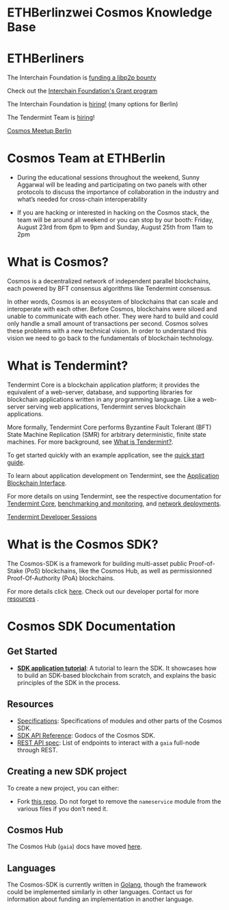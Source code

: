 # ETHBerlinzwei Cosmos Knowledge Base

# ETHBerliners 

The Interchain Foundation is [funding a libp2p bounty](https://github.com/ethberlinzwei/Bounties/issues/17#issuecomment-522344744)

Check out the [Interchain Foundation's Grant program](https://interchain.io/funding/)

The Interchain Foundation is [hiring!](https://interchain.io/careers/ )  (many options for Berlin)

The Tendermint Team is [hiring](https://tendermint.bamboohr.com/jobs/)! 

[Cosmos Meetup Berlin](https://www.meetup.com/Cosmos_Berlin/)

# Cosmos Team at ETHBerlin 

- During the educational sessions throughout the weekend, Sunny Aggarwal will be leading and participating on two panels with other protocols to discuss the importance of collaboration in the industry and what’s needed for cross-chain interoperability

- If you are hacking or interested in hacking on the Cosmos stack, the team will be around all weekend or you can stop by our booth: Friday, August 23rd from 6pm to 9pm and Sunday, August 25th from 11am to 2pm


# What is Cosmos?

Cosmos is a decentralized network of independent parallel blockchains, each powered by BFT consensus algorithms like Tendermint consensus.

In other words, Cosmos is an ecosystem of blockchains that can scale and interoperate with each other. Before Cosmos, blockchains were siloed and unable to communicate with each other. They were hard to build and could only handle a small amount of transactions per second. Cosmos solves these problems with a new technical vision. In order to understand this vision we need to go back to the fundamentals of blockchain technology.

# What is Tendermint?

Tendermint Core is a blockchain application platform; it provides the equivalent of a web-server, database, and supporting libraries for blockchain applications written in any programming language. Like a web-server serving web applications, Tendermint serves blockchain applications.

More formally, Tendermint Core performs Byzantine Fault Tolerant (BFT) State Machine Replication (SMR) for arbitrary deterministic, finite state machines. For more background, see [What is Tendermint?](https://tendermint.com/docs/introduction/what-is-tendermint.html).

To get started quickly with an example application, see the [quick start guide](https://tendermint.com/docs/introduction/quick-start.html).

To learn about application development on Tendermint, see the [Application Blockchain Interface](https://tendermint.com/docs/spec/abci/).

For more details on using Tendermint, see the respective documentation for [Tendermint Core](https://tendermint.com/docs/tendermint-core/), [benchmarking and monitoring](https://tendermint.com/docs/tools/), and [network deployments](https://tendermint.com/docs/networks/).

[Tendermint Developer Sessions](https://www.youtube.com/playlist?list=PLdQIb0qr3pnBbG5ZG-0gr3zM86_s8Rpqv)

# What is the Cosmos SDK?



The Cosmos-SDK is a framework for building multi-asset public Proof-of-Stake (PoS) blockchains, like the Cosmos Hub, as well as permissionned Proof-Of-Authority (PoA) blockchains.

For more details click [here](https://cosmos.network/intro). 
Check out our developer portal for more [resources](https://cosmos.network/developers) . 



# Cosmos SDK Documentation

## Get Started

- **[SDK application tutorial](https://cosmos.network/docs/tutorial/)**: A tutorial to learn the SDK. It showcases how to build an SDK-based blockchain from scratch, and explains the basic principles of the SDK in the process.

## Resources

- [Specifications](https://github.com/cosmos/cosmos-sdk/blob/master/docs/spec/README.md): Specifications of modules and other parts of the Cosmos SDK.
- [SDK API Reference](https://godoc.org/github.com/cosmos/cosmos-sdk): Godocs of the Cosmos SDK.
- [REST API spec](https://cosmos.network/rpc/): List of endpoints to interact with a `gaia` full-node through REST.

## Creating a new SDK project

To create a new project, you can either:

- Fork [this repo](https://github.com/cosmos/sdk-application-tutorial/). Do not forget to remove the `nameservice` module from the various files if you don't need it.

## Cosmos Hub

The Cosmos Hub (`gaia`) docs have moved [here](https://github.com/cosmos/gaia/tree/master/docs).

## Languages

The Cosmos-SDK is currently written in [Golang](https://golang.org/), though the framework could be implemented similarly in other languages. Contact us for information about funding an implementation in another language.







